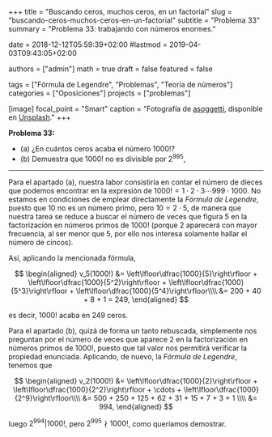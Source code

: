 +++
title = "Buscando ceros, muchos ceros, en un factorial"
slug  = "buscando-ceros-muchos-ceros-en-un-factorial"
subtitle = "Problema 33"
summary  = "Problema 33: trabajando con números enormes."

date     = 2018-12-12T05:59:39+02:00
#lastmod = 2019-04-03T09:43:05+02:00

authors  = ["admin"]
math     = true
draft    = false
featured = false

tags       = ["Fórmula de Legendre", "Problemas", "Teoría de números"]
categories = ["Oposiciones"]
projects   = ["problemas"]

[image]
  focal_point = "Smart"
  caption     = "Fotografía de [asoggetti](https://unsplash.com/@asoggetti), disponible en [Unsplash](https://unsplash.com/photos/wH3POmZAsio)."
+++

**Problema 33:** 

- (a) ¿En cuántos ceros acaba el número $1000!$?
- (b) Demuestra que $1000!$ no es divisible por $2^{995}$,

***

Para el apartado (a), nuestra labor consistiría en contar el número de dieces que podemos encontrar en la expresión de $1000! = 1\cdot2\cdot3\cdots999\cdot1000$. No estamos en condiciones de emplear directamente la *Fórmula de Legendre*, puesto que $10$ no es un número primo, pero $10=2\cdot5$, de manera que nuestra tarea se reduce a buscar el número de veces que figura $5$ en la factorización en números primos de $1000!$ (porque $2$ aparecerá con mayor frecuencia, al ser menor que $5$, por ello nos interesa solamente hallar el número de cincos). 

Así, aplicando la mencionada fórmula,

$$
\begin{aligned}
v_5(1000!) &= \left\lfloor\dfrac{1000}{5}\right\rfloor + \left\lfloor\dfrac{1000}{5^2}\right\rfloor + \left\lfloor\dfrac{1000}{5^3}\right\rfloor + \left\lfloor\dfrac{1000}{5^4}\right\rfloor\\\\ &= 200 + 40 + 8 + 1 = 249,
\end{aligned}
$$

es decir, $1000!$ acaba en $249$ ceros.

Para el apartado (b), quizá de forma un tanto rebuscada, simplemente nos preguntan por el número de veces que aparece $2$ en la factorización en números primos de $1000!$, puesto que tal valor nos permitirá verificar la propiedad enunciada. Aplicando, de nuevo, la *Fórmula de Legendre*, tenemos que

$$
\begin{aligned}
v_2(1000!) &= \left\lfloor\dfrac{1000}{2}\right\rfloor + \left\lfloor\dfrac{1000}{2^2}\right\rfloor + \cdots + \left\lfloor\dfrac{1000}{2^9}\right\rfloor\\\\ &= 500 + 250 + 125 + 62 + 31 + 15 + 7 + 3 + 1 \\\\ &= 994,
\end{aligned}
$$

luego $2^{994}|1000!$, pero $2^{995}\nmid 1000!$, como queríamos demostrar.
